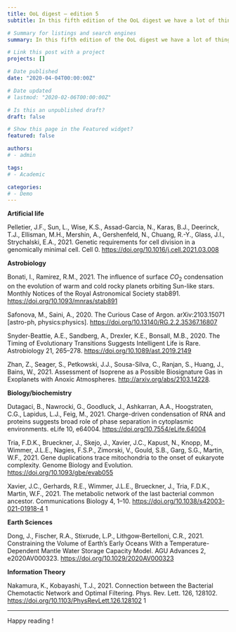 ```yaml
---
title: OoL digest — edition 5
subtitle: In this fifth edition of the OoL digest we have a lot of things — biosignatures, phase separation, and many other things — including an article about LBCA!

# Summary for listings and search engines
summary: In this fifth edition of the OoL digest we have a lot of things — biosignatures, phase separation, and many other things — including an article about LBCA!

# Link this post with a project
projects: []

# Date published
date: "2020-04-04T00:00:00Z"

# Date updated
# lastmod: "2020-02-06T00:00:00Z"

# Is this an unpublished draft?
draft: false

# Show this page in the Featured widget?
featured: false

authors:
# - admin

tags:
# - Academic

categories:
# - Demo
---
```


**Artificial life**

Pelletier, J.F., Sun, L., Wise, K.S., Assad-Garcia, N., Karas, B.J., Deerinck, T.J., Ellisman, M.H., Mershin, A., Gershenfeld, N., Chuang, R.-Y., Glass, J.I., Strychalski, E.A., 2021. Genetic requirements for cell division in a genomically minimal cell. Cell 0. https://doi.org/10.1016/j.cell.2021.03.008

**Astrobiology**

Bonati, I., Ramirez, R.M., 2021. The influence of surface $CO_{\mathrm{2}}$ condensation on the evolution of warm and cold rocky planets orbiting Sun-like stars. Monthly Notices of the Royal Astronomical Society stab891. https://doi.org/10.1093/mnras/stab891

Safonova, M., Saini, A., 2020. The Curious Case of Argon. arXiv:2103.15071 [astro-ph, physics:physics]. https://doi.org/10.13140/RG.2.2.35367.16807

Snyder-Beattie, A.E., Sandberg, A., Drexler, K.E., Bonsall, M.B., 2020. The Timing of Evolutionary Transitions Suggests Intelligent Life is Rare. Astrobiology 21, 265–278. https://doi.org/10.1089/ast.2019.2149

Zhan, Z., Seager, S., Petkowski, J.J., Sousa-Silva, C., Ranjan, S., Huang, J., Bains, W., 2021. Assessment of Isoprene as a Possible Biosignature Gas in Exoplanets with Anoxic Atmospheres. http://arxiv.org/abs/2103.14228.

**Biology/biochemistry**

Dutagaci, B., Nawrocki, G., Goodluck, J., Ashkarran, A.A., Hoogstraten, C.G., Lapidus, L.J., Feig, M., 2021. Charge-driven condensation of RNA and proteins suggests broad role of phase separation in cytoplasmic environments. eLife 10, e64004. https://doi.org/10.7554/eLife.64004

Tria, F.D.K., Brueckner, J., Skejo, J., Xavier, J.C., Kapust, N., Knopp, M., Wimmer, J.L.E., Nagies, F.S.P., Zimorski, V., Gould, S.B., Garg, S.G., Martin, W.F., 2021. Gene duplications trace mitochondria to the onset of eukaryote complexity. Genome Biology and Evolution. https://doi.org/10.1093/gbe/evab055

Xavier, J.C., Gerhards, R.E., Wimmer, J.L.E., Brueckner, J., Tria, F.D.K., Martin, W.F., 2021. The metabolic network of the last bacterial common ancestor. Communications Biology 4, 1–10. https://doi.org/10.1038/s42003-021-01918-4 1

**Earth Sciences**

Dong, J., Fischer, R.A., Stixrude, L.P., Lithgow‐Bertelloni, C.R., 2021. Constraining the Volume of Earth’s Early Oceans With a Temperature-Dependent Mantle Water Storage Capacity Model. AGU Advances 2, e2020AV000323. https://doi.org/10.1029/2020AV000323

**Information Theory**

Nakamura, K., Kobayashi, T.J., 2021. Connection between the Bacterial Chemotactic Network and Optimal Filtering. Phys. Rev. Lett. 126, 128102. https://doi.org/10.1103/PhysRevLett.126.128102 1

***

Happy reading !